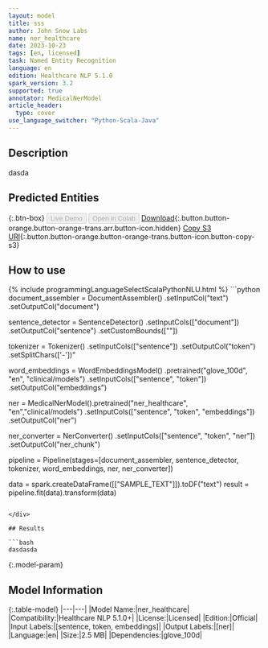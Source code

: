 ```yaml
---
layout: model
title: sss
author: John Snow Labs
name: ner_healthcare
date: 2023-10-23
tags: [en, licensed]
task: Named Entity Recognition
language: en
edition: Healthcare NLP 5.1.0
spark_version: 3.2
supported: true
annotator: MedicalNerModel
article_header:
  type: cover
use_language_switcher: "Python-Scala-Java"
---
```


## Description

dasda

## Predicted Entities



{:.btn-box}
<button class="button button-orange" disabled>Live Demo</button>
<button class="button button-orange" disabled>Open in Colab</button>
[Download](https://s3.amazonaws.com/models-hub-auxdata/clinical/models/ner_healthcare_en_5.1.0_3.2_1698084867443.zip){:.button.button-orange.button-orange-trans.arr.button-icon.hidden}
[Copy S3 URI](s3://models-hub-auxdata/clinical/models/ner_healthcare_en_5.1.0_3.2_1698084867443.zip){:.button.button-orange.button-orange-trans.button-icon.button-copy-s3}

## How to use



<div class="tabs-box" markdown="1">
{% include programmingLanguageSelectScalaPythonNLU.html %}
```python
document_assembler = DocumentAssembler()
			.setInputCol("text")
			.setOutputCol("document")

sentence_detector = SentenceDetector()
			.setInputCols(["document"])
			.setOutputCol("sentence")
			.setCustomBounds([""])

tokenizer = Tokenizer()
		.setInputCols(["sentence"])
		.setOutputCol(\"token\")
		.setSplitChars(['-'])"

word_embeddings = WordEmbeddingsModel()
			.pretrained("glove_100d", "en", "clinical/models")
			.setInputCols(["sentence", "token"])
			.setOutputCol("embeddings")

ner = MedicalNerModel().pretrained("ner_healthcare", "en","clinical/models")
		.setInputCols(["sentence", "token", "embeddings"])
		.setOutputCol("ner")

ner_converter = NerConverter()
			.setInputCols(["sentence", "token", "ner"])
			.setOutputCol("ner_chunk")

pipeline = Pipeline(stages=[document_assembler,
			    sentence_detector,
			    tokenizer,
			    word_embeddings,
			    ner,
			    ner_converter])

data = spark.createDataFrame([["SAMPLE_TEXT"]]).toDF("text")
result = pipeline.fit(data).transform(data)
```

</div>

## Results

```bash
dasdasda
```

{:.model-param}
## Model Information

{:.table-model}
|---|---|
|Model Name:|ner_healthcare|
|Compatibility:|Healthcare NLP 5.1.0+|
|License:|Licensed|
|Edition:|Official|
|Input Labels:|[sentence, token, embeddings]|
|Output Labels:|[ner]|
|Language:|en|
|Size:|2.5 MB|
|Dependencies:|glove_100d|